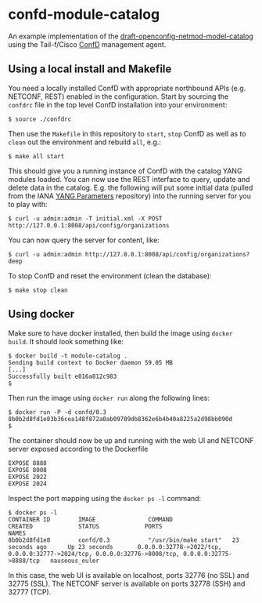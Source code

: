 # confd-module-catalog

An example implementation of the [draft-openconfig-netmod-model-catalog](https://tools.ietf.org/html/draft-openconfig-netmod-model-catalog-01) using the Tail-f/Cisco [ConfD](https://developer.cisco.com/site/confD/downloads/) management agent.


## Using a local install and Makefile

You need a locally installed ConfD with appropriate northbound APIs (e.g. NETCONF, REST) enabled in the configuration. Start by sourcing the `confdrc` file in the top level ConfD installation into your environment:

```
$ source ./confdrc
```

Then use the `Makefile` in this repository to `start`, `stop` ConfD as well as to `clean` out the environment and rebuild `all`, e.g.:

```
$ make all start
```

This should give you a running instance of ConfD with the catalog YANG modules loaded. You can now use the REST interface to query, update and delete data in the catalog. E.g. the following will put some initial data (pulled from the IANA [YANG Parameters](http://www.iana.org/assignments/yang-parameters/yang-parameters.xhtml) repository) into the running server for you to play with:

```
$ curl -u admin:admin -T initial.xml -X POST http://127.0.0.1:8008/api/config/organizations
```

You can now query the server for content, like:

```
$ curl -u admin:admin http://127.0.0.1:8008/api/config/organizations?deep
```

To stop ConfD and reset the environment (clean the database):

```
$ make stop clean
```

## Using docker

Make sure to have docker installed, then build the image using `docker build`. It should look something like:
```
$ docker build -t module-catalog .
Sending build context to Docker daemon 59.05 MB
[...]
Successfully built e016a812c983
$
```

Then run the image using `docker run` along the following lines:
```
$ docker run -P -d confd/0.3
8b0b2d8fd1e83b36cea148f872a0ab09709db8362e6b4b40a8225a2d98bb090d
$
```

The container should now be up and running with the web UI and NETCONF server exposed according to the Dockerfile
```
EXPOSE 8888
EXPOSE 8008
EXPOSE 2022
EXPOSE 2024
```

Inspect the port mapping using the `docker ps -l` command:
```
$ docker ps -l
CONTAINER ID        IMAGE               COMMAND                 CREATED             STATUS             PORTS                                                                                               NAMES
8b0b2d8fd1e8        confd/0.3           "/usr/bin/make start"   23 seconds ago      Up 23 seconds       0.0.0.0:32778->2022/tcp, 0.0.0.0:32777->2024/tcp, 0.0.0.0:32776->8008/tcp, 0.0.0.0:32775->8888/tcp   nauseous_euler
```

In this case, the web UI is available on localhost, ports 32776 (no SSL) and 32775 (SSL). The NETCONF server is available on ports 32778 (SSH) and 32777 (TCP).
